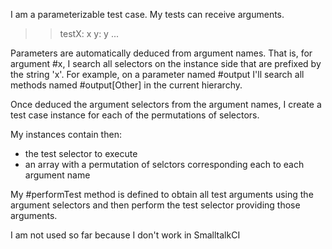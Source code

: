 I am a parameterizable test case. My tests can receive arguments.

>> testX: x y: y
  ...

Parameters are automatically deduced from argument names. That is, for argument #x, I search all selectors on the instance side that are prefixed by the string 'x'. For example,  on a parameter named #output I'll search all methods named  #output[Other] in the current hierarchy.

Once deduced the argument selectors from the argument names, I create a test case instance for each of the permutations of selectors.

My instances contain then:
 - the test selector to execute
 - an array with a permutation of selctors corresponding each to each argument name

My #performTest method is defined  to obtain all test arguments using the argument selectors and then perform the test selector providing those arguments.

I am not used so far because I don't work in SmalltalkCI